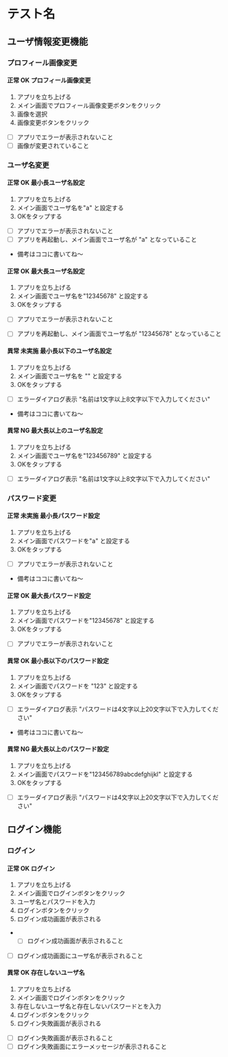 # テスト名

## ユーザ情報変更機能

### プロフィール画像変更

#### 正常 OK プロフィール画像変更

1. アプリを立ち上げる
2. メイン画面でプロフィール画像変更ボタンをクリック
3. 画像を選択
4. 画像変更ボタンをクリック
* [ ] アプリでエラーが表示されないこと
* [ ] 画像が変更されていること

### ユーザ名変更

#### 正常 OK 最小長ユーザ名設定

1. アプリを立ち上げる
2. メイン画面でユーザ名を"a" と設定する
3. OKをタップする
* [ ] アプリでエラーが表示されないこと
* [ ] アプリを再起動し、メイン画面でユーザ名が "a" となっていること

- 備考はココに書いてね～

#### 正常 OK 最大長ユーザ名設定

1. アプリを立ち上げる
2. メイン画面でユーザ名を"12345678" と設定する
3. OKをタップする
* [ ] アプリでエラーが表示されないこと

* [ ] アプリを再起動し、メイン画面でユーザ名が "12345678" となっていること

#### 異常 未実施 最小長以下のユーザ名設定

1. アプリを立ち上げる
2. メイン画面でユーザ名を "" と設定する
3. OKをタップする
* [ ] エラーダイアログ表示 "名前は1文字以上8文字以下で入力してください"

- 備考はココに書いてね～

#### 異常 NG 最大長以上のユーザ名設定

1. アプリを立ち上げる
2. メイン画面でユーザ名を"123456789" と設定する
3. OKをタップする
* [ ] エラーダイアログ表示 "名前は1文字以上8文字以下で入力してください"


### パスワード変更

#### 正常 未実施 最小長パスワード設定

1. アプリを立ち上げる
2. メイン画面でパスワードを"a" と設定する
3. OKをタップする
* [ ] アプリでエラーが表示されないこと
- 備考はココに書いてね～

#### 正常 OK 最大長パスワード設定

1. アプリを立ち上げる
2. メイン画面でパスワードを"12345678" と設定する
3. OKをタップする
* [ ] アプリでエラーが表示されないこと

#### 異常 OK 最小長以下のパスワード設定

1. アプリを立ち上げる
2. メイン画面でパスワードを "123" と設定する
3. OKをタップする
* [ ] エラーダイアログ表示 "パスワードは4文字以上20文字以下で入力してください"

- 備考はココに書いてね～

#### 異常 NG 最大長以上のパスワード設定

1. アプリを立ち上げる
2. メイン画面でパスワードを"123456789abcdefghijkl" と設定する
3. OKをタップする
* [ ] エラーダイアログ表示 "パスワードは4文字以上20文字以下で入力してください"

## ログイン機能

### ログイン

#### 正常 OK ログイン

1. アプリを立ち上げる
2. メイン画面でログインボタンをクリック
3. ユーザ名とパスワードを入力
4. ログインボタンをクリック
5. ログイン成功画面が表示される
* * [ ] ログイン成功画面が表示されること
* [ ] ログイン成功画面にユーザ名が表示されること

#### 異常 OK 存在しないユーザ名

1. アプリを立ち上げる
2. メイン画面でログインボタンをクリック
3. 存在しないユーザ名と存在しないパスワードとを入力
4. ログインボタンをクリック
5. ログイン失敗画面が表示される

* [ ] ログイン失敗画面が表示されること
* [ ] ログイン失敗画面にエラーメッセージが表示されること
